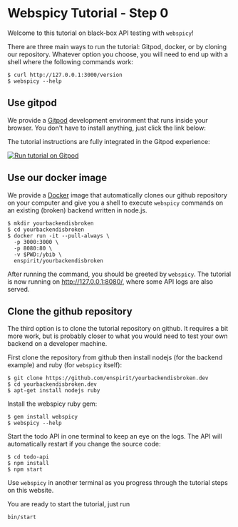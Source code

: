 # Webspicy Tutorial - Step 0

Welcome to this tutorial on black-box API testing with `webspicy`!

There are three main ways to run the tutorial: Gitpod, docker, or by cloning our repository. Whatever option you choose, you will need to end up with a shell where the following commands work:

```
$ curl http://127.0.0.1:3000/version
$ webspicy --help
```

## Use gitpod

We provide a [Gitpod](https://www.gitpod.io/) development environment that runs inside your browser. You don't have to install anything, just click the link below:

The tutorial instructions are fully integrated in the Gitpod experience:

[![Run tutorial on Gitpod](https://gitpod.io/button/open-in-gitpod.svg)](https://gitpod.io/#https://github.com/enspirit/yourbackendisbroken.dev/tree/nodejs-tuto)

## Use our docker image

We provide a [Docker](https://docker.io/) image that automatically clones our github repository on your computer and give you a shell to execute `webspicy` commands on an existing (broken) backend written in node.js.

```
$ mkdir yourbackendisbroken
$ cd yourbackendisbroken
$ docker run -it --pull-always \
  -p 3000:3000 \
  -p 8080:80 \
  -v $PWD:/ybib \
  enspirit/yourbackendisbroken
```

After running the command, you should be greeted by `webspicy`. The tutorial is now running on http://127.0.0.1:8080/, where some API logs are also served.

## Clone the github repository

The third option is to clone the tutorial repository on github. It requires a bit more work, but is probably closer to what you would need to test your own backend on a developer machine.

First clone the repository from github then install nodejs (for the backend example) and ruby (for `webspicy` itself):

```
$ git clone https://github.com/enspirit/yourbackendisbroken.dev
$ cd yourbackendisbroken.dev
$ apt-get install nodejs ruby
```

Install the webspicy ruby gem:

```
$ gem install webspicy
$ webspicy --help
```

Start the todo API in one terminal to keep an eye on the logs. The API will automatically restart if you change the source code:

```
$ cd todo-api
$ npm install
$ npm start
```

Use `webspicy` in another terminal as you progress through the tutorial steps on this website.

You are ready to start the tutorial, just run

```
bin/start
```
